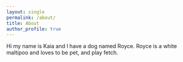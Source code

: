 ```yaml
---
layout: single
permalink: /about/
title: About
author_profile: true
---
```


Hi my name is Kaia and I have a dog named Royce. Royce is a white maltipoo and loves to be pet, and play fetch. 
